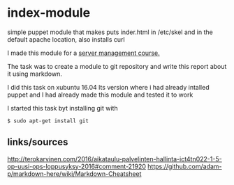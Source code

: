 # index-module
simple puppet module that makes puts inder.html in /etc/skel and in the default apache location, also installs curl

I made this module for a [server management course.](http://terokarvinen.com/2016/aikataulu-palvelinten-hallinta-ict4tn022-1-5-op-uusi-ops-loppusyksy-2016#comment-21920)

The task was to create a module to git repository and write this report about it using markdown.

I did this task on xubuntu 16.04 lts version where i had already intalled puppet and I had already made this module and tested it to work

I started this task byt installing git with 
```
$ sudo apt-get install git
```




links/sources
------
http://terokarvinen.com/2016/aikataulu-palvelinten-hallinta-ict4tn022-1-5-op-uusi-ops-loppusyksy-2016#comment-21920
https://github.com/adam-p/markdown-here/wiki/Markdown-Cheatsheet
